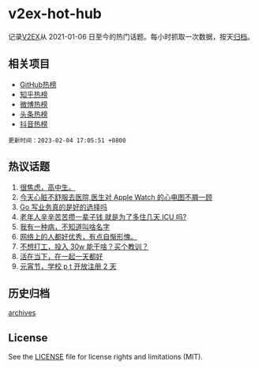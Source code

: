 # v2ex-hot-hub

 记录[V2EX](https://www.v2ex.com/)从 2021-01-06 日至今的热门话题。每小时抓取一次数据，按天[归档](archives)。
 
 ## 相关项目

- [GitHub热榜](https://github.com/snaildev/github-hot-hub)
- [知乎热榜](https://github.com/snaildev/zhihu-hot-hub)
- [微博热榜](https://github.com/snaildev/weibo-hot-hub)
- [头条热榜](https://github.com/snaildev/toutiao-hot-hub)
- [抖音热榜](https://github.com/snaildev/douyin-hot-hub)


 `更新时间：2023-02-04 17:05:51 +0800`

## 热议话题

1. [很焦虑，高中生。](https://www.v2ex.com/t/913073)
1. [今天心脏不舒服去医院,医生对 Apple Watch 的心电图不屑一顾](https://www.v2ex.com/t/913069)
1. [Go 写业务真的是好的选择吗](https://www.v2ex.com/t/912958)
1. [老年人辛辛苦苦攒一辈子钱 就是为了多住几天 ICU 吗?](https://www.v2ex.com/t/913080)
1. [我有一种病，不知道叫啥名字](https://www.v2ex.com/t/912972)
1. [网络上的人都好优秀，有点自惭形愧。](https://www.v2ex.com/t/912996)
1. [不想打工，投入 30w 能干啥？买个教训？](https://www.v2ex.com/t/913106)
1. [活在当下，在一起一天都好](https://www.v2ex.com/t/913070)
1. [元宵节，学校 p t 开放注册 2 天](https://www.v2ex.com/t/913044)

## 历史归档

[archives](archives)

## License

See the [LICENSE](LICENSE) file for license rights and limitations (MIT).
